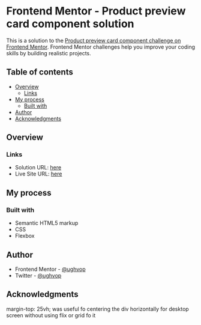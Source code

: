 # Frontend Mentor - Product preview card component solution

This is a solution to the [Product preview card component challenge on Frontend Mentor](https://www.frontendmentor.io/challenges/product-preview-card-component-GO7UmttRfa). Frontend Mentor challenges help you improve your coding skills by building realistic projects. 

## Table of contents

- [Overview](#overview)
  - [Links](#links)
- [My process](#my-process)
  - [Built with](#built-with)
- [Author](#author)
- [Acknowledgments](#acknowledgments)

## Overview

### Links

- Solution URL: [here](https://your-solution-url.com)
- Live Site URL: [here](https://your-live-site-url.com)


## My process

### Built with

- Semantic HTML5 markup
- CSS 
- Flexbox


## Author

- Frontend Mentor - [@ughvop](https://www.frontendmentor.io/profile/ughvop)
- Twitter - [@ughvop](https://www.twitter.com/ughvop)


## Acknowledgments

margin-top: 25vh; was useful fo centering the div horizontally for desktop screen without using flix or grid fo it



